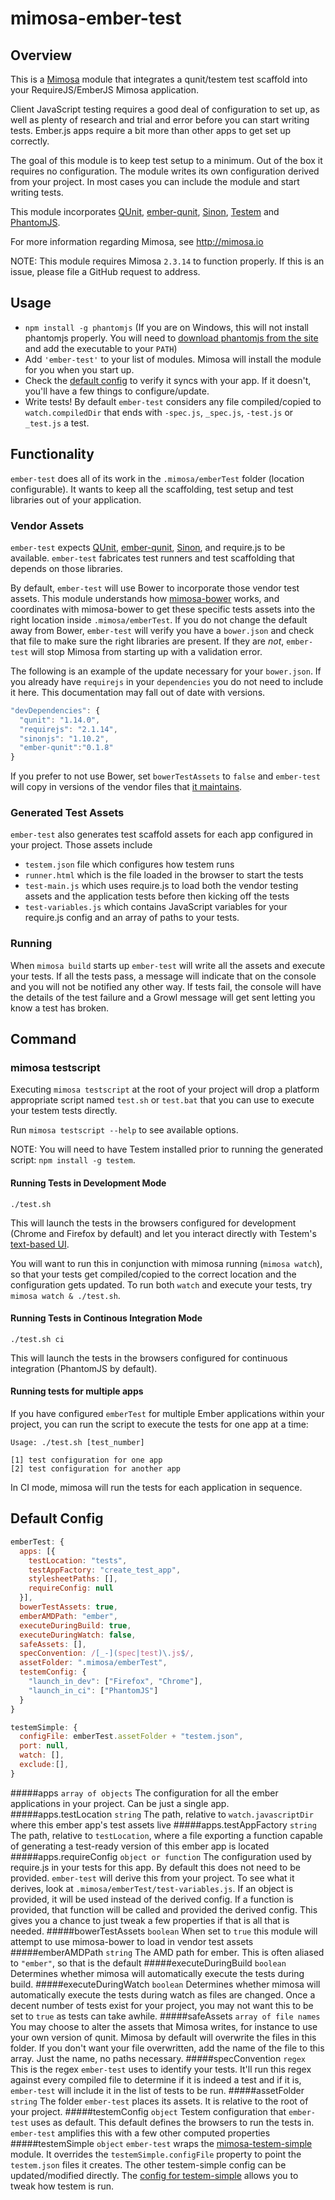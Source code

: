 mimosa-ember-test
===========

## Overview

This is a [Mimosa](http://mimosa.io) module that integrates a qunit/testem test scaffold into your RequireJS/EmberJS Mimosa application.

Client JavaScript testing requires a good deal of configuration to set up, as well as plenty of research and trial and error before you can start writing tests. Ember.js apps require a bit more than other apps to get set up correctly.

The goal of this module is to keep test setup to a minimum. Out of the box it requires no configuration. The module writes its own configuration derived from your project. In most cases you can include the module and start writing tests.

This module incorporates [QUnit](http://qunitjs.com/), [ember-qunit](https://github.com/rwjblue/ember-qunit), [Sinon](http://sinonjs.org/), [Testem](https://github.com/airportyh/testem) and [PhantomJS](http://phantomjs.org/).

For more information regarding Mimosa, see http://mimosa.io

NOTE: This module requires Mimosa `2.3.14` to function properly. If this is an issue, please file a GitHub request to address.

## Usage

* `npm install -g phantomjs` (If you are on Windows, this will not install phantomjs properly. You will need to [download phantomjs from the site](http://phantomjs.org/download.html) and add the executable to your `PATH`)
* Add `'ember-test'` to your list of modules.  Mimosa will install the module for you when you start up.
* Check the [default config](https://github.com/dbashford/mimosa-ember-test#default-config) to verify it syncs with your app.  If it doesn't, you'll have a few things to configure/update.
* Write tests!  By default `ember-test` considers any file compiled/copied to `watch.compiledDir` that ends with `-spec.js`, `_spec.js`, `-test.js` or `_test.js` a test.

## Functionality

`ember-test` does all of its work in the `.mimosa/emberTest` folder (location configurable). It wants to keep all the scaffolding, test setup and test libraries out of your application.

### Vendor Assets

`ember-test` expects [QUnit](http://qunitjs.com/), [ember-qunit](https://github.com/rwjblue/ember-qunit), [Sinon](http://sinonjs.org/), and require.js to be available. `ember-test` fabricates test runners and test scaffolding that depends on those libraries.

By default, `ember-test` will use Bower to incorporate those vendor test assets.  This module understands how [mimosa-bower](https://github.com/dbashford/mimosa-bower) works, and coordinates with mimosa-bower to get these specific tests assets into the right location inside `.mimosa/emberTest`.  If you do not change the default away from Bower, `ember-test` will verify you have a `bower.json` and check that file to make sure the right libraries are present.  If they are _not_, `ember-test` will stop Mimosa from starting up with a validation error.

The following is an example of the update necessary for your `bower.json`. If you already have `requirejs` in your `dependencies` you do not need to include it here. This documentation may fall out of date with versions.

```javascript
"devDependencies": {
  "qunit": "1.14.0",
  "requirejs": "2.1.14",
  "sinonjs": "1.10.2",
  "ember-qunit":"0.1.8"
}
```

If you prefer to not use Bower, set `bowerTestAssets` to `false` and `ember-test` will copy in versions of the vendor files that [it maintains](https://github.com/dbashford/mimosa-ember-test/tree/master/assets/vendor).

### Generated Test Assets

`ember-test` also generates test scaffold assets for each app configured in your project.  Those assets include

* `testem.json` file which configures how testem runs
* `runner.html` which is the file loaded in the browser to start the tests
* `test-main.js` which uses require.js to load both the vendor testing assets and the application tests before then kicking off the tests
* `test-variables.js` which contains JavaScript variables for your require.js config and an array of paths to your tests.

### Running

When `mimosa build` starts up `ember-test` will write all the assets and execute your tests. If all the tests pass, a message will indicate that on the console and you will not be notified any other way.  If tests fail,  the console will have the details of the test failure and a Growl message will get sent letting you know a test has broken.

## Command

### mimosa testscript

Executing `mimosa testscript` at the root of your project will drop a platform appropriate script named `test.sh` or `test.bat` that you can use to execute your testem tests directly.

Run `mimosa testscript --help` to see available options.

NOTE: You will need to have Testem installed prior to running the generated script: `npm install -g testem`.

#### Running Tests in Development Mode

```
./test.sh
```

This will launch the tests in the browsers configured for development (Chrome and Firefox by default) and let you interact directly with Testem's [text-based UI](https://github.com/airportyh/testem#development-mode).

You will want to run this in conjunction with mimosa running (`mimosa watch`), so that your tests get compiled/copied to the correct location and the configuration gets updated.  To run both `watch` and execute your tests, try `mimosa watch & ./test.sh`.

#### Running Tests in Continous Integration Mode

```
./test.sh ci
```

This will launch the tests in the browsers configured for continuous integration (PhantomJS by default).

#### Running tests for multiple apps

If you have configured `emberTest` for multiple Ember applications within your project, you can run the script to execute the tests for one app at a time:

```
Usage: ./test.sh [test_number]

[1] test configuration for one app
[2] test configuration for another app
```

In CI mode, mimosa will run the tests for each application in sequence.

## Default Config

```javascript
emberTest: {
  apps: [{
    testLocation: "tests",
    testAppFactory: "create_test_app",
    stylesheetPaths: [],
    requireConfig: null
  }],
  bowerTestAssets: true,
  emberAMDPath: "ember",
  executeDuringBuild: true,
  executeDuringWatch: false,
  safeAssets: [],
  specConvention: /[_-](spec|test)\.js$/,
  assetFolder: ".mimosa/emberTest",
  testemConfig: {
    "launch_in_dev": ["Firefox", "Chrome"],
    "launch_in_ci": ["PhantomJS"]
  }
}

testemSimple: {
  configFile: emberTest.assetFolder + "testem.json",
  port: null,
  watch: [],
  exclude:[],
}
```

#####apps `array of objects`
The configuration for all the ember applications in your project.  Can be just a single app.
#####apps.testLocation `string`
The path, relative to `watch.javascriptDir` where this ember app's test assets live
#####apps.testAppFactory `string`
The path, relative to `testLocation`, where a file exporting a function capable of generating a test-ready version of this ember app is located
#####apps.requireConfig `object or function`
The configuration used by require.js in your tests for this app. By default this does not need to be provided. `ember-test` will derive this from your project. To see what it derives, look at `.mimosa/emberTest/test-variables.js`. If an object is provided, it will be used instead of the derived config. If a function is provided, that function will be called and provided the derived config. This gives you a chance to just tweak a few properties if that is all that is needed.
#####bowerTestAssets `boolean`
When set to `true` this module will attempt to use mimosa-bower to load in vendor test assets
#####emberAMDPath `string`
The AMD path for ember. This is often aliased to `"ember"`, so that is the default
#####executeDuringBuild `boolean`
Determines whether mimosa will automatically execute the tests during build.
#####executeDuringWatch `boolean`
Determines whether mimosa will automatically execute the tests during watch as files are changed. Once a decent number of tests exist for your project, you may not want this to be set to `true` as tests can take awhile.
#####safeAssets `array of file names`
You may choose to alter the assets that Mimosa writes, for instance to use your own version of qunit.  Mimosa by default will overwrite the files in this folder.  If you don't want your file overwritten, add the name of the file to this array.  Just the name, no paths necessary.
#####specConvention `regex`
This is the regex `ember-test` uses to identify your tests. It'll run this regex against every compiled file to determine if it is indeed a test and if it is, `ember-test` will include it in the list of tests to be run.
#####assetFolder `string`
The folder `ember-test` places its assets. It is relative to the root of your project.
#####testemConfig `object`
Testem configuration that `ember-test` uses as default. This default defines the browsers to run the tests in. `ember-test` amplifies this with a few other computed properties
#####testemSimple `object`
`ember-test` wraps the [mimosa-testem-simple](https://github.com/dbashford/mimosa-testem-simple) module. It overrides the `testemSimple.configFile` property to point the `testem.json` files it creates.  The other testem-simple config can be updated/modified directly. The [config for testem-simple](https://github.com/dbashford/mimosa-testem-simple#default-config) allows you to tweak how testem is run.

